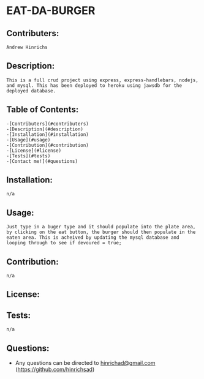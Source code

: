 # EAT-DA-BURGER
    
## Contributers: 
    Andrew Hinrichs    

## Description:
    This is a full crud project using express, express-handlebars, nodejs, and mysql. This has been deployed to heroku using jawsdb for the deployed database.

## Table of Contents:
    -[Contributers](#contributers)
    -[Description](#description)
    -[Installation](#installation)
    -[Usage](#usage)
    -[Contribution](#contribution)
    -[License](#license)
    -[Tests](#tests)
    -[Contact me!](#questions)

## Installation:
    n/a

## Usage: 
    Just type in a buger type and it should populate into the plate area, by clicking on the eat button, the burger should then populate in the eaten area. This is acheived by updating the mysql database and looping through to see if devoured = true;

## Contribution: 
    n/a

## License: 
    

## Tests: 
    n/a

## Questions: 
* Any questions can be directed to 
    hinrichad@gmail.com
    (https://github.com/hinrichsad)